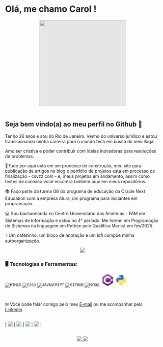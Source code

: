 
# Olá, me chamo Carol !

<img style="display: block;-webkit-user-select: none;margin: auto;cursor: zoom-in;background-color: hsl(0, 0%, 90%);transition: background-color 100ms;" src="https://github.com/user-attachments/assets/01504eda-085b-4984-81ec-97d9e4eb7488" width="280" height="280">
</br>

## Seja bem vindo(a) ao meu perfil no Github 👋

Tenho 26 anos e sou do Rio de Janeiro. Venho do universo jurídico e estou transicionando minha carreira para o mundo tech em busca do meu Ikigai. 

Amo ser criativa e poder contribuir com ideias inovadoras para resoluções de problemas. 

📌Tudo por aqui está em um processo de construção, meu site para publicação de artigos no blog e portfólio de projetos está em processo de finalização - csvzz.com - e, meus projetos em andamento, assim como testes de conexão você encontra também aqui em meus repositórios.

📚 Faço parte da turma G8 do programa de educação da Oracle Next Education com a empresa Alura, um programa para iniciantes em programação.

💻 Sou bacharelanda no Centro Universitário das Américas - FAM em Sistemas de Informação e estou no 4° período. Me formei em Programação de Sistemas na linguagem em Python pelo Qualifica Maricá em fev/2025.

✨Um cafézinho, um bloco de anotação e um lofi compõe minha autoorganização.

<p align="center">
  <img src="https://i.gifer.com/UEl2.gif" width="200">
</p>

### 🖥️ Tecnologias e Ferramentas: 

<code><img width="40px" src="https://cdn.jsdelivr.net/gh/devicons/devicon/icons/html5/html5-original-wordmark.svg" title = "HTML5"/></code>
<code><img width="40px" src="https://cdn.jsdelivr.net/gh/devicons/devicon/icons/css3/css3-original-wordmark.svg" title = "CSS3"/></code>
<code><img width="40px" src="https://cdn.jsdelivr.net/gh/devicons/devicon/icons/javascript/javascript-original.svg" title = "JAVASCRIPT"/></code>
<code><img width="40px" src="https://cdn.jsdelivr.net/gh/devicons/devicon/icons/github/github-original.svg" title = "GITHUB"/></code>
<code><img width="40px" src="https://cdn.jsdelivr.net/gh/devicons/devicon/icons/mysql/mysql-original.svg" title = "MYSQL"/></code>
<code><img width="40px" src="https://github.com/devicons/devicon/blob/v2.16.0/icons/csharp/csharp-original.svg" title = "CSHARP"/></code>
<code><img width="40px" src="https://raw.githubusercontent.com/devicons/devicon/master/icons/python/python-original.svg" title = "PYTHON"/></code>

</br>

✉ Você pode falar comigo pelo meu [E-mail](carolinesvazz.com) ou me acompanhar pelo [Linkedin](www.linkedin.com/in/csvzz).

</br>

<div> 
| <a href="https://www.instagram.com/caroline.svaz/" target="_blank"><img src="https://img.shields.io/badge/-Instagram-%23E4405F?style=for-the-badge&logo=instagram&logoColor=white" target="_blank"></a> | <a href="https://discord.gg/YDJtVtAF" target="_blank"><img src="https://img.shields.io/badge/Discord-7289DA?style=for-the-badge&logo=discord&logoColor=white" target="_blank"></a> | <a href = "mailto:carolinesvazz@gmail.com"><img src="https://img.shields.io/badge/-Gmail-%23333?style=for-the-badge&logo=gmail&logoColor=white" target="_blank"></a> | <a href="https://www.linkedin.com/in/csvzz" target="_blank"><img src="https://img.shields.io/badge/-LinkedIn-%230077B5?style=for-the-badge&logo=linkedin&logoColor=white" target="_blank"></a> |
  
</div>

##
<p align="center">
<a href="https://github.com/jeniblodev">
  <img height="180em" src="https://github-readme-stats-eight-theta.vercel.app/api?username=jeniblodev&show_icons=true&theme=algolia&include_all_commits=true&count_private=true"/>
  <img height="180em" src="https://github-readme-stats-eight-theta.vercel.app/api/top-langs/?username=jeniblodev&layout=compact&langs_count=8&theme=algolia"/>
</a>
</p>

<!--
**carolinesvazz/carolinesvazz** is a ✨ _special_ ✨ repository because its `README.md` (this file) appears on your GitHub profile.

Here are some ideas to get you started:

- 🔭 I’m currently working on ...
- 🌱 I’m currently learning ...
- 👯 I’m looking to collaborate on ...
- 🤔 I’m looking for help with ...
- 💬 Ask me about ...
- 📫 How to reach me: ...
- 😄 Pronouns: ...
- ⚡ Fun fact: ...
-->
